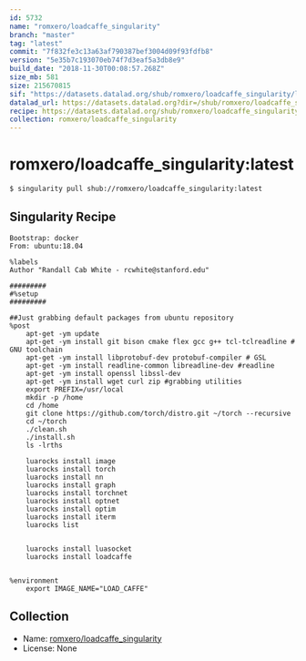 ```yaml
---
id: 5732
name: "romxero/loadcaffe_singularity"
branch: "master"
tag: "latest"
commit: "7f832fe3c13a63af790387bef3004d09f93fdfb8"
version: "5e35b7c193070eb74f7d3eaf5a3db8e9"
build_date: "2018-11-30T00:08:57.268Z"
size_mb: 581
size: 215670815
sif: "https://datasets.datalad.org/shub/romxero/loadcaffe_singularity/latest/2018-11-30-7f832fe3-5e35b7c1/5e35b7c193070eb74f7d3eaf5a3db8e9.simg"
datalad_url: https://datasets.datalad.org?dir=/shub/romxero/loadcaffe_singularity/latest/2018-11-30-7f832fe3-5e35b7c1/
recipe: https://datasets.datalad.org/shub/romxero/loadcaffe_singularity/latest/2018-11-30-7f832fe3-5e35b7c1/Singularity
collection: romxero/loadcaffe_singularity
---
```


# romxero/loadcaffe_singularity:latest

```bash
$ singularity pull shub://romxero/loadcaffe_singularity:latest
```

## Singularity Recipe

```singularity
Bootstrap: docker
From: ubuntu:18.04

%labels
Author "Randall Cab White - rcwhite@stanford.edu"

#########
#%setup
#########

##Just grabbing default packages from ubuntu repository
%post
	apt-get -ym update
    apt-get -ym install git bison cmake flex gcc g++ tcl-tclreadline # GNU toolchain
    apt-get -ym install libprotobuf-dev protobuf-compiler # GSL
    apt-get -ym install readline-common libreadline-dev #readline
    apt-get -ym install openssl libssl-dev
    apt-get -ym install wget curl zip #grabbing utilities
	export PREFIX=/usr/local
	mkdir -p /home
	cd /home
	git clone https://github.com/torch/distro.git ~/torch --recursive
	cd ~/torch
	./clean.sh
	./install.sh
	ls -lrths 
	
	luarocks install image
	luarocks install torch
	luarocks install nn
	luarocks install graph
	luarocks install torchnet
	luarocks install optnet
	luarocks install optim
	luarocks install iterm
	luarocks list
	
	
	luarocks install luasocket	
	luarocks install loadcaffe
	

%environment
	export IMAGE_NAME="LOAD_CAFFE"
```

## Collection

 - Name: [romxero/loadcaffe_singularity](https://github.com/romxero/loadcaffe_singularity)
 - License: None


